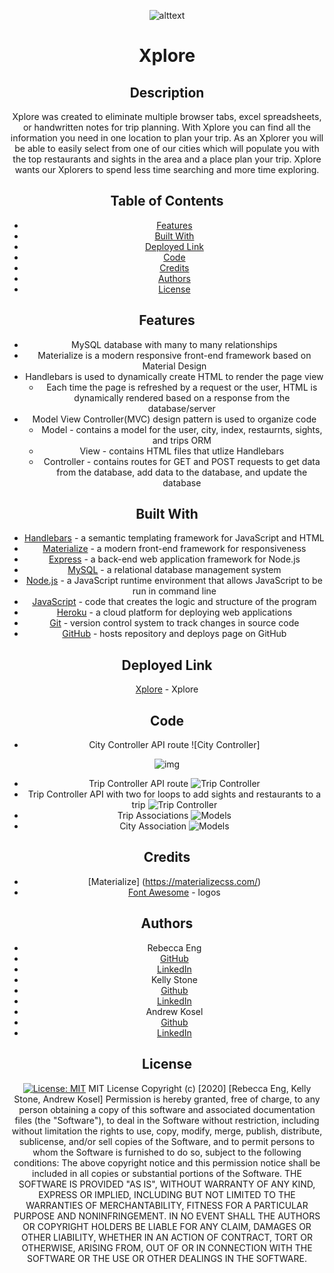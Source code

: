 <center>

![alttext](public/assets/XPLORE.gif)

# Xplore

## Description
Xplore was created to eliminate multiple browser tabs, excel spreadsheets, or handwritten notes for trip planning. With Xplore you can find all the information you need in one location to plan your trip. As an Xplorer you will be able to easily select from one of our cities which will populate you with the top restaurants and sights in the area and a place plan your trip. Xplore wants our Xplorers to spend less time searching and more time exploring.


## Table of Contents
* [Features](#features)
* [Built With](#Built_With)
* [Deployed Link](#Deployed_Link)
* [Code](#Code)
* [Credits](#Credits)
* [Authors](#Authors)
* [License](#License)
## Features
* MySQL database with many to many relationships
* Materialize is a modern responsive front-end framework based on Material Design
* Handlebars is used to dynamically create HTML to render the page view
    * Each time the page is refreshed by a request or the user, HTML is dynamically rendered based on a response from the database/server
* Model View Controller(MVC) design pattern is used to organize code 
    * Model - contains a model for the user, city, index, restaurnts, sights, and trips ORM
    * View - contains HTML files that utlize Handlebars
    * Controller - contains routes for GET and POST requests to get data from the database, add data to the database, and update the database
## Built With
* [Handlebars](https://handlebarsjs.com/) - a semantic templating framework for JavaScript and HTML
* [Materialize](https://materializecss.com/) - a modern front-end framework for responsiveness 
* [Express](https://expressjs.com/) - a back-end web application framework for Node.js
* [MySQL](https://www.mysql.com/) - a relational database management system
* [Node.js](https://nodejs.org/en/) - a JavaScript runtime environment that allows JavaScript to be run in command line
* [JavaScript](https://developer.mozilla.org/en-US/docs/Web/JavaScript) - code that creates the logic and structure of the program
* [Heroku](https://heroku.com) - a cloud platform for deploying web applications
* [Git](https://git-scm.com/) - version control system to track changes in source code
* [GitHub](https://github.com/) - hosts repository and deploys page on GitHub
## Deployed Link
[Xplore](https://shrieking-nightmare-37185.herokuapp.com/) - Xplore
## Code
* City Controller API route 
![City Controller] 

![img](public/assets/img/code_snippet_1.png)

* Trip Controller API route 
![Trip Controller](public/assets/img/code_snippet_2.png)
* Trip Controller API with two for loops to add sights and restaurants to a trip
![Trip Controller](public/assets/img/code_snippet_3.png)
* Trip Associations 
![Models](public/assets/img/code_snippet_5.png)
* City Association
![Models](public/assets/img/code_snippet_6.png)
## Credits
* [Materialize] (https://materializecss.com/)
* [Font Awesome](https://fontawesome.com/icons/) - logos
## Authors
* Rebecca Eng
* [GitHub](https://github.com/engrebecca)
* [LinkedIn](https://www.linkedin.com/in/engrebecca/)
* Kelly Stone
* [Github](https://github.com/kellystone4)
* [LinkedIn](https://www.linkedin.com/in/kelly-a-stone/)
* Andrew Kosel
* [Github](https://github.com/andrewkosel)
* [LinkedIn](https://www.linkedin.com/in/andrew-kosel/)
## License
[![License: MIT](https://img.shields.io/badge/License-MIT-yellow.svg)](https://opensource.org/licenses/MIT)
MIT License
Copyright (c) [2020] [Rebecca Eng, Kelly Stone, Andrew Kosel]
Permission is hereby granted, free of charge, to any person obtaining a copy
of this software and associated documentation files (the "Software"), to deal
in the Software without restriction, including without limitation the rights
to use, copy, modify, merge, publish, distribute, sublicense, and/or sell
copies of the Software, and to permit persons to whom the Software is
furnished to do so, subject to the following conditions:
The above copyright notice and this permission notice shall be included in all
copies or substantial portions of the Software.
THE SOFTWARE IS PROVIDED "AS IS", WITHOUT WARRANTY OF ANY KIND, EXPRESS OR
IMPLIED, INCLUDING BUT NOT LIMITED TO THE WARRANTIES OF MERCHANTABILITY,
FITNESS FOR A PARTICULAR PURPOSE AND NONINFRINGEMENT. IN NO EVENT SHALL THE
AUTHORS OR COPYRIGHT HOLDERS BE LIABLE FOR ANY CLAIM, DAMAGES OR OTHER
LIABILITY, WHETHER IN AN ACTION OF CONTRACT, TORT OR OTHERWISE, ARISING FROM,
OUT OF OR IN CONNECTION WITH THE SOFTWARE OR THE USE OR OTHER DEALINGS IN THE
SOFTWARE.